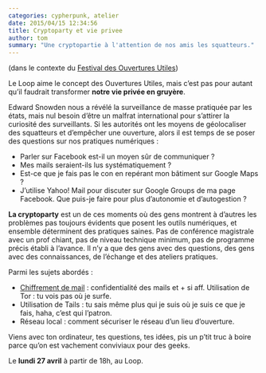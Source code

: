 ```yaml
---
categories: cypherpunk, atelier
date: 2015/04/15 12:34:56
title: Cryptoparty et vie privee
author: tom
summary: "Une cryptopartie à l'attention de nos amis les squatteurs."
---
```


(dans le contexte du [Festival des Ouvertures Utiles](http://paris.intersquat.org/festival-ouvertures-utiles/11eme-edition-du-fou-printemps-2015/))

Le Loop aime le concept des Ouvertures Utiles, mais c’est pas pour autant
qu’il faudrait transformer **notre vie privée en gruyère**.

Edward Snowden nous a révélé la surveillance de masse pratiquée par les états,
mais nul besoin d’être un malfrat international pour s’attirer la curiosité
des surveillants. Si les autorités ont les moyens de géolocaliser des
squatteurs et d’empêcher une ouverture, alors il est temps de se poser des
questions sur nos pratiques numériques :

* Parler sur Facebook est-il un moyen sûr de communiquer ?
* Mes mails seraient-ils lus systématiquement ?
* Est-ce que je fais pas le con en repérant mon bâtiment sur Google Maps ?
* J’utilise Yahoo! Mail pour discuter sur Google Groups de ma page Facebook.
  Que puis-je faire pour plus d’autonomie et d’autogestion ?

**La cryptoparty** est un de ces moments où des gens montrent à d’autres les
problèmes pas toujours évidents que posent les outils numériques, et ensemble
déterminent des pratiques saines. Pas de conférence magistrale avec un prof
chiant, pas de niveau technique minimum, pas de programme précis établi à
l’avance. Il n’y a que des gens avec des questions, des gens avec des
connaissances, de l’échange et des ateliers pratiques.

Parmi les sujets abordés :

* [Chiffrement de mail](https://wiki.leloop.org/index.php/Pourquoi_et_comment_prot%C3%A9ger_ses_emails) :
  confidentialité des mails et + si aff.  Utilisation de Tor : tu vois pas où
  je surfe.
* Utilisation de Tails : tu sais même plus qui je suis où je suis ce que je
  fais, haha, c’est qui l’patron.
* Réseau local : comment sécuriser le réseau d’un lieu d’ouverture.

Viens avec ton ordinateur, tes questions, tes idées, pis un p’tit truc à boire
parce qu’on est vachement conviviaux pour des geeks.

Le **lundi 27 avril** à partir de 18h, au Loop.
